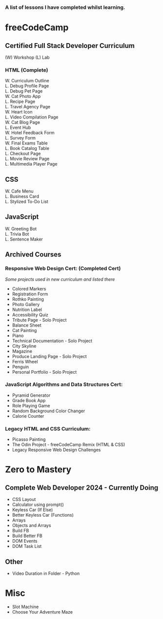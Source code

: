 ### A list of lessons I have completed whilst learning.

# freeCodeCamp

## Certified Full Stack Developer Curriculum

(W) Workshop (L) Lab

### HTML (Complete)

W. Curriculum Outline  
L. Debug Profile Page  
L. Debug Pet Page  
W. Cat Photo App  
L. Recipe Page  
L. Travel Agency Page  
W. Heart Icon  
L. Video Compilation Page  
W. Cat Blog Page  
L. Event Hub  
W. Hotel Feedback Form  
L. Survey Form  
W. Final Exams Table  
L. Book Catalog Table  
L. Checkout Page  
L. Movie Review Page  
L. Multimedia Player Page  

## CSS
W. Cafe Menu  
L. Business Card  
L. Stylized To-Do List  

## JavaScript

W. Greeting Bot  
L. Trivia Bot  
L. Sentence Maker  

## Archived Courses

### Responsive Web Design Cert: (Completed Cert)

_Some projects used in new curriculum and listed there_

- Colored Markers
- Registration Form
- Rothko Painting
- Photo Gallery
- Nutrition Label
- Accessibility Quiz
- Tribute Page - Solo Project
- Balance Sheet
- Cat Painting
- Piano
- Technical Documentation - Solo Project
- City Skyline
- Magazine
- Produce Landing Page - Solo Project
- Ferris Wheel
- Penguin
- Personal Portfolio - Solo Project

### JavaScript Algorithms and Data Structures Cert:

- Pyramid Generator
- Grade Book App
- Role Playing Game
- Random Background Color Changer
- Calorie Counter

### Legacy HTML and CSS Curriculum:

- Picasso Painting
- The Odin Project - freeCodeCamp Remix (HTML & CSS)
- Legacy Responsive Web Design Challenges

# Zero to Mastery

## Complete Web Developer 2024 - Currently Doing

- CSS Layout
- Calculator using prompt()
- Keyless Car (If Else)
- Better Keyless Car (Functions)
- Arrays
- Objects and Arrays
- Build FB
- Build Better FB
- DOM Events
- DOM Task List

## Other

- Video Duration in Folder - Python

# Misc

- Slot Machine
- Choose Your Adventure Maze
